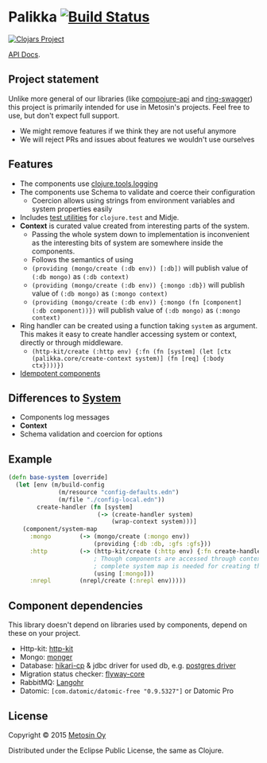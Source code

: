 # Palikka [![Build Status](https://travis-ci.org/metosin/palikka.svg?branch=master)](https://travis-ci.org/metosin/palikka)

[![Clojars Project](http://clojars.org/metosin/palikka/latest-version.svg)](http://clojars.org/metosin/palikka)

[API Docs](http://metosin.github.io/palikka/palikka.core.html).

## Project statement

Unlike more general of our libraries (like
[compojure-api](https://github.com/metosin/compojure-api) and
[ring-swagger](https://github.com/metosin/ring-swagger)) this project is
primarily intended for use in Metosin's projects. Feel free to use, but
don't expect full support.

- We might remove features if we think they are not useful anymore
- We will reject PRs and issues about features we wouldn't use ourselves

## Features

- The components use [clojure.tools.logging](https://github.com/clojure/tools.logging)
- The components use Schema to validate and coerce their configuration
    - Coercion allows using strings from environment variables and system
    properties easily
- Includes [test utilities](./src/palikka/test_utils.clj) for `clojure.test` and Midje.
- **Context** is curated value created from interesting parts of the system.
    - Passing the whole system down to implementation is inconvenient as the
    interesting bits of system are somewhere inside the components.
    - Follows the semantics of using
    - `(providing (mongo/create (:db env)) [:db])` will publish value of `(:db mongo)` as `(:db context)`
    - `(providing (mongo/create (:db env)) {:mongo :db})` will publish value of `(:db mongo)` as `(:mongo context)`
    - `(providing (mongo/create (:db env)) {:mongo (fn [component] (:db component))})` will publish value of `(:db mongo)` as `(:mongo context)`
- Ring handler can be created using a function taking `system` as argument. This makes it easy to create handler accessing system or context, directly or through middleware.
    - `(http-kit/create (:http env) {:fn (fn [system] (let [ctx (palikka.core/create-context system)] (fn [req] {:body ctx})))})`
- [Idempotent components](https://github.com/stuartsierra/component#idempotence)

## Differences to [System](https://github.com/danielsz/system)

- Components log messages
- **Context**
- Schema validation and coercion for options

## Example

```clj
(defn base-system [override]
  (let [env (m/build-config
              (m/resource "config-defaults.edn")
              (m/file "./config-local.edn"))
        create-handler (fn [system]
                         (-> (create-handler system)
                             (wrap-context system)))]
    (component/system-map
      :mongo        (-> (mongo/create (:mongo env))
                        (providing {:db :db, :gfs :gfs}))
      :http         (-> (http-kit/create (:http env) {:fn create-handler})
                        ; Though components are accessed through context,
                        ; complete system map is needed for creating the context
                        (using [:mongo]))
      :nrepl        (nrepl/create (:nrepl env)))))
```

## Component dependencies

This library doesn't depend on libraries used by components,
depend on these on your project.

- Http-kit: [http-kit](https://github.com/http-kit/http-kit)
- Mongo: [monger](https://github.com/michaelklishin/monger)
- Database: [hikari-cp](https://github.com/tomekw/hikari-cp) & jdbc driver for used db, e.g. [postgres driver](http://mvnrepository.com/artifact/org.postgresql/postgresql)
- Migration status checker: [flyway-core](http://mvnrepository.com/artifact/com.googlecode.flyway/flyway-core)
- RabbitMQ: [Langohr](https://github.com/michaelklishin/langohr)
- Datomic: `[com.datomic/datomic-free "0.9.5327"]` or Datomic Pro

## License

Copyright © 2015 [Metosin Oy](http://www.metosin.fi)

Distributed under the Eclipse Public License, the same as Clojure.
